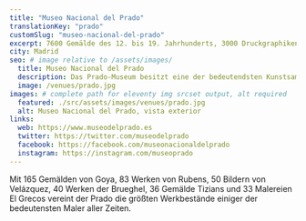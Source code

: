 ```yaml
---
title: "Museo Nacional del Prado"
translationKey: "prado"
customSlug: "museo-nacional-del-prado"
excerpt: 7600 Gemälde des 12. bis 19. Jahrhunderts, 3000 Druckgraphiken, 6400 Zeichnungen, 1100 Skulpturen, 2000 kunsthandwerkliche Objekte sowie 1000 Medaillen und Münzen machen den Prado zu einer der weltweit bedeutendsten Kunstsammlungen.
city: Madrid
seo: # image relative to /assets/images/
  title: Museo Nacional del Prado
  description: Das Prado-Museum besitzt eine der bedeutendsten Kunstsammlungen der Welt. Wir kehren regelmäßig in die Räumlichkeiten zurück, um an einer exklusiven Führung teilzunehmen.
  image: /venues/prado.jpg
images: # complete path for eleventy img srcset output, alt required
  featured: ./src/assets/images/venues/prado.jpg
  alt: Museo Nacional del Prado, vista exterior
links:
  web: https://www.museodelprado.es
  twitter: https://twitter.com/museodelprado
  facebook: https://facebook.com/museonacionaldelprado
  instagram: https://instagram.com/museoprado
---
```


Mit 165 Gemälden von Goya, 83 Werken von Rubens, 50 Bildern von Velázquez, 40 Werken der Brueghel, 36 Gemälde Tizians und 33 Malereien El Grecos vereint der Prado die größten Werkbestände einiger der bedeutensten Maler aller Zeiten.
